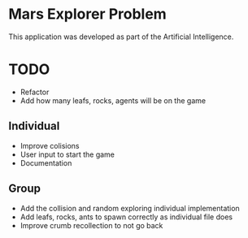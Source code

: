 # Mars Explorer Problem

This application was developed as part of the Artificial Intelligence.

# TODO

- Refactor
- Add how many leafs, rocks, agents will be on the game

## Individual
- Improve colisions
- User input to start the game
- Documentation

## Group

- Add the collision and random exploring individual implementation
- Add leafs, rocks, ants to spawn correctly as individual file does
- Improve crumb recollection to not go back
